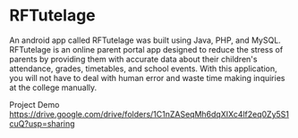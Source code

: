 # RFTutelage
An android app called RFTutelage was built using Java, PHP, and MySQL. RFTutelage is an online parent portal app designed to reduce the stress of parents by providing them with accurate data about their children's attendance,
grades, timetables, and school events. With this application, you will not have to deal with human error and waste time making inquiries at the college manually.

Project Demo
https://drive.google.com/drive/folders/1C1nZASeqMh6dqXIXc4lf2eq0Zy5S1cuQ?usp=sharing

